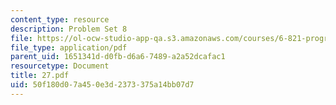 ```yaml
---
content_type: resource
description: Problem Set 8
file: https://ol-ocw-studio-app-qa.s3.amazonaws.com/courses/6-821-programming-languages-fall-2002/50f180d07a450e3d2373375a14bb07d7_27.pdf
file_type: application/pdf
parent_uid: 1651341d-d0fb-d6a6-7489-a2a52dcafac1
resourcetype: Document
title: 27.pdf
uid: 50f180d0-7a45-0e3d-2373-375a14bb07d7
---
```

